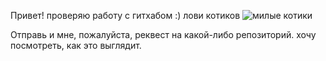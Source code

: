 Привет!
проверяю работу с гитхабом :)
лови котиков
![милые котики](https://i.ytimg.com/vi/YHHkgztVxAQ/hqdefault.jpg)

Отправь и мне, пожалуйста, реквест на какой-либо репозиторий. хочу посмотреть, как это выглядит.

